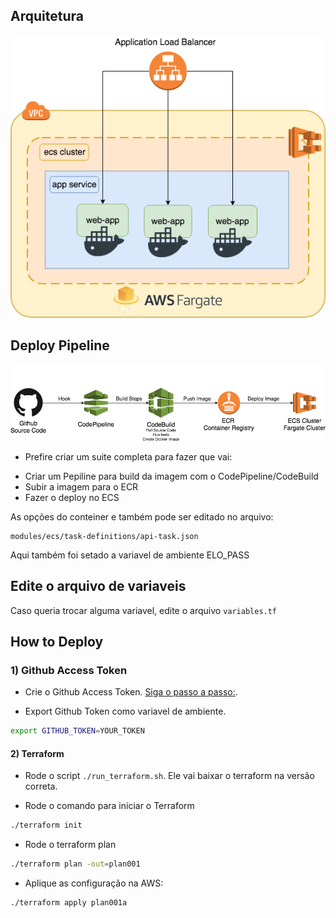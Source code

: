 ## Arquitetura

![Arch](.github/images/ECS-Arquitetura.png)

## Deploy Pipeline

![Steps](.github/images/pipeline-demo.png)


* Prefire criar um suite completa para fazer que vai:
- Criar um Pepiline para build da imagem com o CodePipeline/CodeBuild
- Subir a imagem para o ECR
- Fazer o deploy no ECS

As opções do conteiner e também pode ser editado no arquivo:

```
modules/ecs/task-definitions/api-task.json
```
Aqui também foi setado a variavel de ambiente ELO_PASS

## Edite o arquivo de variaveis

Caso queria trocar alguma variavel, edite o arquivo `variables.tf`

## How to Deploy

### 1) Github Access Token
* Crie o  Github Access Token. [Siga o passo a passo:](https://help.github.com/articles/creating-a-personal-access-token-for-the-command-line/).

* Export Github Token como variavel de ambiente.

```bash
export GITHUB_TOKEN=YOUR_TOKEN
```

#### 2) Terraform
* Rode o script `./run_terraform.sh`. Ele vai baixar o terraform na versão correta.

* Rode o comando para iniciar o Terraform

```bash
./terraform init
```

* Rode o terraform plan

```bash
./terraform plan -out=plan001
```

* Aplique as configuração na AWS:

```bash
./terraform apply plan001a
```
